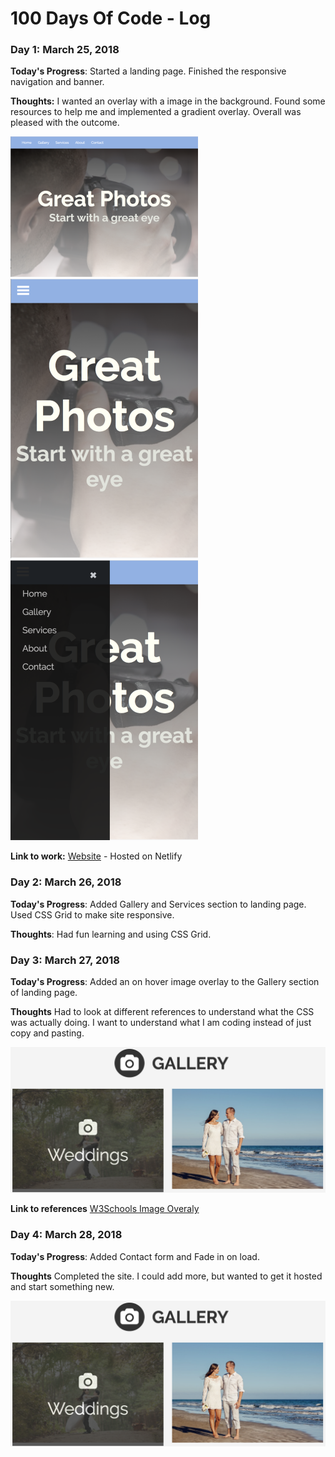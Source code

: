 # 100 Days Of Code - Log

### Day 1: March 25, 2018

**Today's Progress**: Started a landing page. Finished the responsive navigation and banner.

**Thoughts:** I wanted an overlay with a image in the background. Found some resources to help me and implemented a gradient overlay. Overall was pleased with the outcome.

<img src="https://github.com/jamgar/100-days-of-code/blob/master/images/landing_full.png" alt="landing page full" />
<img src="https://github.com/jamgar/100-days-of-code/blob/master/images/landing_small.png" alt="landing page small" />
<img src="https://github.com/jamgar/100-days-of-code/blob/master/images/landing_small_nav.png" alt="landing page small nav" />

**Link to work:** [Website](https://youthful-kirch-0795f1.netlify.com/) - Hosted on Netlify

### Day 2: March 26, 2018

**Today's Progress**: Added Gallery and Services section to landing page. Used CSS Grid to make site responsive.

**Thoughts**: Had fun learning and using CSS Grid.


### Day 3: March 27, 2018

**Today's Progress**: Added an on hover image overlay to the Gallery section of landing page.

**Thoughts** Had to look at different references to understand what the CSS was actually doing. I want to understand what I am coding instead of just copy and pasting.

<img src="https://github.com/jamgar/100-days-of-code/blob/master/images/gallery_overlay.png" alt="gallery overlay" />

**Link to references**
[W3Schools Image Overaly](https://www.w3schools.com/howto/howto_css_image_overlay.asp)


### Day 4: March 28, 2018

**Today's Progress**: Added Contact form and Fade in on load.

**Thoughts** Completed the site. I could add more, but wanted to get it hosted and start something new.

<img src="https://github.com/jamgar/100-days-of-code/blob/master/images/gallery_overlay.png" alt="gallery overlay" />

